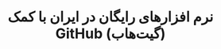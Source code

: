 ---
layout: tag
title: نرم افزارهای رایگان در ایران با کمک GitHub (گیت‌هاب)
blogCanonical: github/open-source-friday-persian/
post-ref: "Open Source Friday - Persian Language"
slug: "entering-the-world-of-free-software-in-iran-with-the-help-of-github"
permalink: /tag/entering-the-world-of-free-software-in-iran-with-the-help-of-github/
---